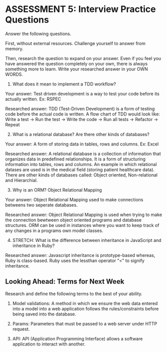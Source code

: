 # ASSESSMENT 5: Interview Practice Questions

Answer the following questions.

First, without external resources. Challenge yourself to answer from memory.

Then, research the question to expand on your answer. Even if you feel you have answered the question completely on your own, there is always something more to learn. Write your researched answer in your OWN WORDS.

1. What does it mean to implement a TDD workflow?

Your answer: Test driven development is a way to test your code before its actually written. Ex: RSPEC

Researched answer: TDD (Test-Driven Development) is a form of testing code before the actual code is written. A flow chart of TDD would look like:
Write a test -> Run the test -> Write the code -> Run all tests -> Refactor -> Repeat

2. What is a relational database? Are there other kinds of databases?

Your answer: A form of storing data in tables, rows and columns. Ex: Excel

Researched answer: A relational database is a collection of information that organizes data in predefined relationships. It is a form of structuring information into tables, rows and columns. An example in which relational datases are used is in the medical field (storing patient healthcare data). There are other kinds of databases called: Object oriented, Non-relational and Hierarchial.

3. Why is an ORM? Object Relational Mapping

Your answer: Object Relational Mapping used to make connections betweens two seperate databases.

Researched answer: Object Relational Mapping is used when trying to make the connection bewtween object oriented programs and database structures. ORM can be used in instances where you want to keep track of any changes in a programs own model classes.

4. STRETCH: What is the difference between inheritance in JavaScript and inheritance in Ruby?

Researched answer: Javascript inheritance is prototype-based whereas, Ruby is class-based. Ruby uses the lessthan operator "<" to signify inheritance.

## Looking Ahead: Terms for Next Week

Research and define the following terms to the best of your ability.

1. Model validations: A method in which we ensure the web data entered into a model into a web application follows the rules/constraints before being saved into the database.

2. Params: Parameters that must be passed to a web server under HTTP request.

3. API: API (Application Programming Interface) allows a software application to interact with another. 
